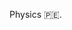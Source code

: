 Physics :peru:.

<!---
jquenta/jquenta is a ✨ special ✨ repository because its `README.md` (this file) appears on your GitHub profile.
You can click the Preview link to take a look at your changes.
--->

